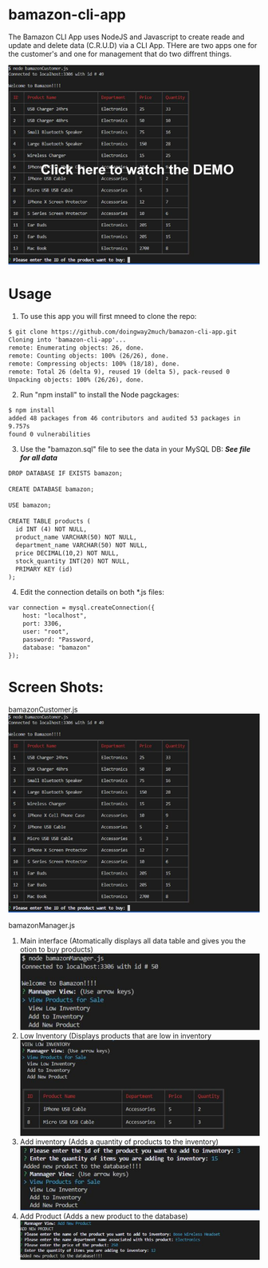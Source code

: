 # bamazon-cli-app

The Bamazon CLI App uses NodeJS and Javascript to create reade and update and delete data (C.R.U.D) via a CLI App.  THere are two apps one for the customer's and one for management that do two diffrent things.  

[![DEMO](https://github.com/doingway2much/bamazon-cli-app/blob/master/img/DEMO.jpg)](https://youtu.be/SdL7LtiWX6wY "Bamazon DEMO")




# Usage

1.  To use this app you  will first mneed to clone the repo:

```
$ git clone https://github.com/doingway2much/bamazon-cli-app.git
Cloning into 'bamazon-cli-app'...
remote: Enumerating objects: 26, done.
remote: Counting objects: 100% (26/26), done.
remote: Compressing objects: 100% (18/18), done.
remote: Total 26 (delta 9), reused 19 (delta 5), pack-reused 0
Unpacking objects: 100% (26/26), done.
```
2. Run "npm install" to install the Node pagckages:

```
$ npm install
added 48 packages from 46 contributors and audited 53 packages in 9.757s
found 0 vulnerabilities
```

3.  Use the "bamazon.sql" file to see the data in your MySQL DB:
***See file for all data***

```
DROP DATABASE IF EXISTS bamazon;

CREATE DATABASE bamazon;

USE bamazon;

CREATE TABLE products (
  id INT (4) NOT NULL,
  product_name VARCHAR(50) NOT NULL,
  department_name VARCHAR(50) NOT NULL,
  price DECIMAL(10,2) NOT NULL,
  stock_quantity INT(20) NOT NULL,
  PRIMARY KEY (id)
);
```


4. Edit the connection details on both *.js files:

```
var connection = mysql.createConnection({
    host: "localhost",
    port: 3306,
    user: "root",
    password: "Password,
    database: "bamazon"
});
```

# Screen Shots:

bamazonCustomer.js
![img1](https://github.com/doingway2much/bamazon-cli-app/blob/master/img/BamazonCustomer.JPG)



bamazonManager.js

1. Main interface (Atomatically displays all data table and gives you the otion to buy products)  
![main](https://github.com/doingway2much/bamazon-cli-app/blob/master/img/BamazonManager.JPG?raw=true)
2. Low Inventory (Displays products that are low in inventory  
![low](https://github.com/doingway2much/bamazon-cli-app/blob/master/img/lowInventory.JPG?raw=true)
2. Add inventory (Adds a quantity of products to the inventory)  
![add](https://github.com/doingway2much/bamazon-cli-app/blob/master/img/addToInventory.JPG?raw=true)
4. Add Product (Adds a new product to the database)  
![adds](https://github.com/doingway2much/bamazon-cli-app/blob/master/img/addProduct.JPG?raw=true)



